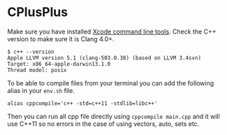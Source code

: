 # CPlusPlus

Make sure you have installed [Xcode command line tools](http://sourabhbajaj.com/mac-setup/Xcode/). Check the C++ version to make sure it is Clang 4.0+.

```text
$ c++ --version
Apple LLVM version 5.1 (clang-503.0.38) (based on LLVM 3.4svn)
Target: x86_64-apple-darwin13.1.0
Thread model: posix
```

To be able to compile files from your terminal you can add the following alias in your `env.sh` file.

```text
alias cppcompile='c++ -std=c++11 -stdlib=libc++'
```

Then you can run all cpp file directly using `cppcompile main.cpp` and it will use C++11 so no errors in the case of using vectors, auto, sets etc.

